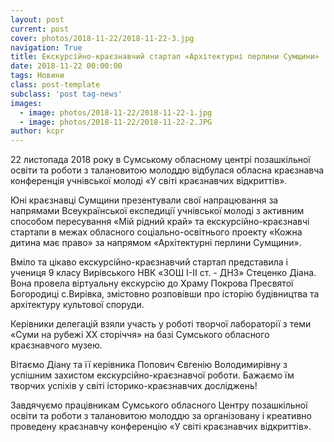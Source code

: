 ```yaml
---
layout: post
current: post
cover: photos/2018-11-22/2018-11-22-3.jpg
navigation: True
title: Екскурсійно-краєзнавчий стартап «Архітектурні перлини Сумщини»
date: 2018-11-22 00:00:00
tags: Новини
class: post-template
subclass: 'post tag-news'
images:
  - image: photos/2018-11-22/2018-11-22-1.jpg
  - image: photos/2018-11-22/2018-11-22-2.JPG
author: kcpr
---
```


22 листопада 2018 року в Сумському обласному центрі позашкільної освіти та роботи з талановитою молоддю відбулася обласна краєзнавча конференція учнівської молоді «У світі краєзнавчих відкриттів».

Юні краєзнавці Сумщини презентували свої напрацювання за напрямами Всеукраїнської експедиції учнівської молоді з активним способом пересування «Мій рідний край» та екскурсійно-краєзнавчі стартапи в межах обласного соціально-освітнього проекту «Кожна дитина має право» за напрямом «Архітектурні перлини Сумщини».

Вміло та цікаво екскурсійно-краєзнавчий стартап представила і учениця 9 класу Вирівського НВК «ЗОШ І-ІІ ст. - ДНЗ» Стеценко Діана. Вона провела віртуальну екскурсію до Храму Покрова Пресвятої Богородиці с.Вирівка, змістовно розповівши про історію будівництва та архітектуру культової споруди.

Керівники делегацій взяли участь у роботі творчої лабораторії з теми «Суми на рубежі ХХ сторіччя» на базі Сумського обласного краєзнавчого музею.

Вітаємо Діану та її керівника Попович Євгенію Володимирівну з успішним захистом екскурсійно-краєзнавчої роботи. Бажаємо їм творчих успіхів у світі історико-краєзнавчих досліджень!

Завдячуємо працівникам Сумського обласного Центру позашкільної освіти та роботи з талановитою молоддю за організовану і креативно проведену краєзнавчу конференцію «У світі краєзнавчих відкриттів».
